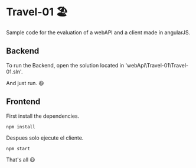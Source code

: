 # Travel-01 🏖️

Sample code for the evaluation of a webAPI and a client made in angularJS.

## Backend

 To run the Backend, open the solution located in 'webApi\Travel-01\Travel-01.sln'.
 
 And just run. 😃



## Frontend

First install the dependencies.

`npm install`

Despues solo ejecute el cliente. 

`npm start`

That's all 😃